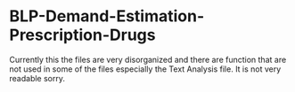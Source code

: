 # BLP-Demand-Estimation-Prescription-Drugs

Currently this the files are very disorganized and there are function that are not used in some of the files especially the Text Analysis file. It is not very readable sorry. 
